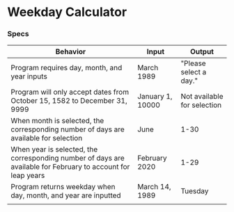 # Weekday Calculator

### Specs

| Behavior | Input | Output |
| - | - | - |
| Program requires day, month, and year inputs | March 1989 | "Please select a day." |
| Program will only accept dates from October 15, 1582 to December 31, 9999 | January 1, 10000 | Not available for selection |
| When month is selected, the corresponding number of days are available for selection | June | 1-30 |
| When year is selected, the corresponding number of days are available for February to account for leap years | February 2020 | 1-29 |
| Program returns weekday when day, month, and year are inputted | March 14, 1989 | Tuesday |
|  |  |  |
